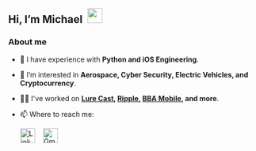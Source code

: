 <h2 align="left" dir="auto">Hi, I’m Michael&nbsp;&nbsp;<img width="30" src="https://user-images.githubusercontent.com/59615799/163063657-5f348a14-fbd9-4c84-b087-d56ba297f774.gif"></h2>

### About me

- 🚀 I have experience with **Python and iOS Engineering**.
- 👀 I’m interested in **Aerospace, Cyber Security, Electric Vehicles, and Cryptocurrency**.
- 👨‍💻 I've worked on **[Lure Cast](www.lurecastapp.com), [Ripple](www.rippleapp.com), [BBA Mobile](https://www.burrburton.org), and more**.
- 📫 Where to reach me:
    
    [<img alt="LinkedIn Logo" height="30" src="https://user-images.githubusercontent.com/59615799/163059735-206b3ccf-b520-453e-af90-2b0f6f09743a.png">](https://www.linkedin.com/in/michaelalfan0/) &nbsp;&nbsp; [<img alt="Gmail Icon" height="30" src="https://user-images.githubusercontent.com/59615799/163060515-68f51255-4d3f-4af8-8fec-3ea14bb17740.png">](mailto:michaelalfano2004@gmail.com)
